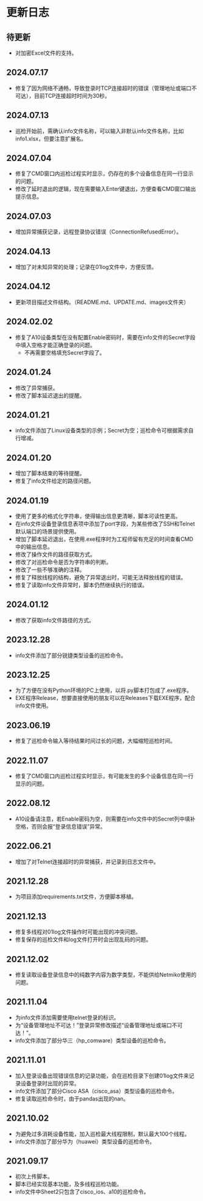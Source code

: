 # 更新日志

## 待更新

- 对加密Excel文件的支持。

## 2024.07.17

- 修复了因为网络不通畅，导致登录时TCP连接超时的错误（管理地址或端口不可达），目前TCP连接超时时间为30秒。

## 2024.07.13

- 巡检开始前，需确认info文件名称，可以输入非默认info文件名称，比如info1.xlsx，但要注意扩展名。

## 2024.07.04

- 修复了CMD窗口内巡检过程实时显示，仍存在的多个设备信息在同一行显示的问题。
- 修改了延时退出的逻辑，现在需要输入Enter键退出，方便查看CMD窗口输出提示信息。

## 2024.07.03

- 增加异常捕获记录，远程登录协议错误（ConnectionRefusedError）。

## 2024.04.13

- 增加了对未知异常的处理；记录在01log文件中，方便反馈。

## 2024.04.12

- 更新项目描述文件结构。（README.md、UPDATE.md、images文件夹）

## 2024.02.02

- 修复了A10设备类型在没有配置Enable密码时，需要在info文件的Secret字段中填入空格才能正确登录的问题。
  - 不再需要空格填充Secret字段了。

## 2024.01.24

- 修改了异常捕获。
- 修改了脚本延迟退出的提醒。

## 2024.01.21

- info文件添加了Linux设备类型的示例；Secret为空；巡检命令可根据需求自行增减。

## 2024.01.20

- 增加了脚本结束的等待提醒。
- 修复了info文件给定的路径问题。

## 2024.01.19

- 使用了更多的格式化字符串，使得输出信息更清晰，脚本可读性更高。
- 在info文件设备登录信息表项中添加了port字段，为某些修改了SSH和Telnet默认端口的场景提供使用。
- 增加了脚本延迟退出，在使用.exe程序时为工程师留有充足的时间查看CMD中的输出信息。
- 修改了操作文件的路径获取方式。
- 修改了对巡检命令是否为字符串的判断。
- 修改了一些不够准确的注释。
- 修复了释放线程的结构，避免了异常退出时，可能无法释放线程的错误。
- 修复了读取info文件异常时，脚本仍然继续执行的错误。

## 2024.01.12

- 修改了获取info文件路径的方式。

## 2023.12.28

- info文件添加了部分锐捷类型设备的巡检命令。

## 2023.12.25

- 为了方便在没有Python环境的PC上使用，以将.py脚本打包成了.exe程序。
- EXE程序Release，想要直接使用的朋友可以在Releases下载EXE程序，配合info文件使用。

## 2023.06.19

- 修复了巡检命令输入等待结果时间过长的问题，大幅缩短巡检时间。
  
## 2022.11.07

- 修复了CMD窗口内巡检过程实时显示，有可能发生的多个设备信息在同一行显示的问题。

## 2022.08.12

- A10设备请注意，若Enable密码为空，则需要在info文件中的Secret列中填补空格，否则会报“登录信息错误”异常。

## 2022.06.21

- 增加了对Telnet连接超时的异常捕获，并记录到日志文件中。

## 2021.12.28

- 为项目添加requirements.txt文件，方便脚本移植。

## 2021.12.13

- 修复多线程对01log文件操作时可能出现的冲突问题。
- 修复保存的巡检文件和log文件打开时会出现乱码的问题。

## 2021.12.02

- 修复读取设备登录信息中的纯数字内容为数字类型，不能供给Netmiko使用的问题。

## 2021.11.04

- 为info文件添加需要使用telnet登录的标识。
- 为“设备管理地址不可达！”登录异常修改描述“设备管理地址或端口不可达！”。
- info文件添加了部分华三（hp_comware）类型设备的巡检命令。

## 2021.11.01

- 加入登录设备出现错误信息的记录功能，会在巡检目录下创建01log文件来记录设备登录时出现的异常。
- info文件添加了部分Cisco ASA（cisco_asa）类型设备的巡检命令。
- 修复读取巡检命令时，由于pandas出现的nan。

## 2021.10.02

- 为避免过多消耗设备性能，加入巡检最大线程限制，默认最大100个线程。
- info文件添加了部分华为（huawei）类型设备的巡检命令。

## 2021.09.17

- 初次上传脚本。
- 脚本已经实现基本功能，及多线程巡检功能。
- info文件中Sheet2只包含了cisco_ios、a10的巡检命令。
